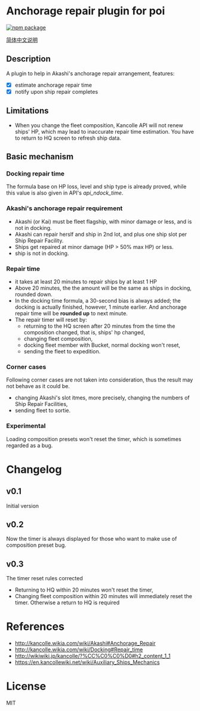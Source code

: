# Anchorage repair plugin for poi

[![npm package][npm-badge]][npm]

[简体中文说明](README-CN.MD)

## Description
A plugin to help in Akashi's anchorage repair arrangement, features:

- [x] estimate anchorage repair time
- [x] notify upon ship repair completes

## Limitations
- When you change the fleet composition, Kancolle API will not renew ships' HP, which may lead to inaccurate repair time estimation. You have to return to HQ screen to refresh ship data.

## Basic mechanism
### Docking repair time
The formula base on HP loss, level and ship type is already proved, while this value is also given in API's *api_ndock_time*.

### Akashi's anchorage repair requirement
- Akashi (or Kai) must be fleet flagship, with minor damage or less, and is not in docking.
- Akashi can repair herslf and ship in 2nd lot, and plus one ship slot per Ship Repair Facility.
- Ships get repaired at minor damage (HP > 50% max HP) or less.
- ship is not in docking.

### Repair time
- it takes at least 20 minutes to repair ships by at least 1 HP
- Above 20 minutes, the the amount will be the same as ships in docking, rounded down.
- In the docking time formula, a 30-second bias is always added; the docking is actually finished, however, 1 minute earlier. And anchorage repair time will be **rounded up** to next minute.
- The repair timer will reset by:
  - returning to the HQ screen after 20 minutes from the time the composition changed, that is, ships' hp changed,
  - changing fleet composition,
  - docking fleet member with Bucket, normal docking won't reset,
  - sending the fleet to expedition.

### Corner cases
Following corner cases are not taken into consideration, thus the result may not behave as it could be.
- changing Akashi's slot itmes, more precisely, changing the numbers of Ship Repair Facilities,
- sending fleet to sortie.

### Experimental
Loading composition presets won't reset the timer, which is sometimes regarded as a bug.

# Changelog
## v0.1
Initial version

## v0.2
Now the timer is always displayed for those who want to make use of composition preset bug.

## v0.3
The timer reset rules corrected
+ Returning to HQ within 20 minutes won't reset the timer,
+ Changing fleet composition within 20 minutes will immediately reset the timer. Otherwise a return to HQ is required

# References
- <http://kancolle.wikia.com/wiki/Akashi#Anchorage_Repair>
- <http://kancolle.wikia.com/wiki/Docking#Repair_time>
- <http://wikiwiki.jp/kancolle/?%CC%C0%C0%D0#h2_content_1_1>
- <https://en.kancollewiki.net/wiki/Auxiliary_Ships_Mechanics>

# License
MIT

[npm-badge]: https://img.shields.io/npm/v/poi-plugin-anchorage-repair.svg?style=flat-square
[npm]: https://www.npmjs.org/package/poi-plugin-anchorage-repair